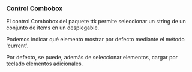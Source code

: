 ### Control Combobox

El control Combobox del paquete ttk permite seleccionar un string de un conjunto de items en un desplegable.

Podemos indicar qué elemento mostrar por defecto mediante el método 'current'.

Por defecto, se puede, además de seleccionar elementos, cargar por teclado elementos adicionales.